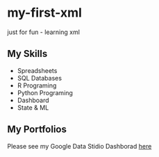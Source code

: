 # my-first-xml
just for fun - learning xml

## My Skills

- Spreadsheets
- SQL Databases
- R Programing
- Python Programing
- Dashboard
- State & ML

## My Portfolios

Please see my Google Data Stidio Dashborad [here]([https://google.com](https://github.com/Memodz/my-first-xml/blob/main/Sales_Report_Batch5(July2022).pdf))
